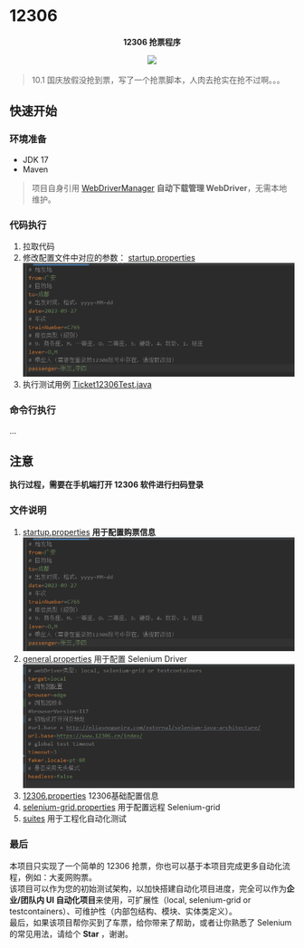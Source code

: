 # 12306

<p align="center">
	<strong>12306 抢票程序</strong>
</p>

<p align="center">
    <a>
        <img src="https://img.shields.io/badge/JDK-17+-green.svg" >
    </a>
</p>

> 10.1 国庆放假没抢到票，写了一个抢票脚本，人肉去抢实在抢不过啊。。。

## 快速开始

### 环境准备

* JDK 17
* Maven

> 项目自身引用 [WebDriverManager](https://github.com/bonigarcia/webdrivermanager) **自动下载管理 WebDriver**，无需本地维护。

### 代码执行

1. 拉取代码
2. 修改配置文件中对应的参数：
   [startup.properties](src%2Fmain%2Fresources%2Fdata%2F12306%2Fstartup.properties)
   ![img.png](img/startup.png)
3. 执行测试用例
   [Ticket12306Test.java](src%2Ftest%2Fjava%2Fcom%2Fzach%2Ftest%2FTicket12306Test.java)

### 命令行执行

...

## 注意

**执行过程，需要在手机端打开 12306 软件进行扫码登录**

### 文件说明

1. [startup.properties](src%2Fmain%2Fresources%2Fdata%2F12306%2Fstartup.properties) **用于配置购票信息**
   ![img.png](img/startup.png)
2. [general.properties](src%2Ftest%2Fresources%2Fgeneral.properties) 用于配置 Selenium Driver
   ![img.png](img/drver-config.png)
3. [12306.properties](src%2Fmain%2Fresources%2Fdata%2F12306%2F12306.properties) 12306基础配置信息
4. [selenium-grid.properties](src%2Ftest%2Fresources%2Fselenium-grid.properties) 用于配置远程 Selenium-grid
5. [suites](src%2Ftest%2Fresources%2Fsuites) 用于工程化自动化测试

### 最后
本项目只实现了一个简单的 12306 抢票，你也可以基于本项目完成更多自动化流程，例如：大麦网购票。
<br/>该项目可以作为您的初始测试架构，以加快搭建自动化项目进度，完全可以作为**企业/团队内 UI 自动化项目**来使用，可扩展性（local, selenium-grid or testcontainers）、可维护性（内部包结构、模块、实体类定义）。
<br/>最后，如果该项目帮你买到了车票，给你带来了帮助，或者让你熟悉了 Selenium 的常见用法，请给个 **Star** ，谢谢。



